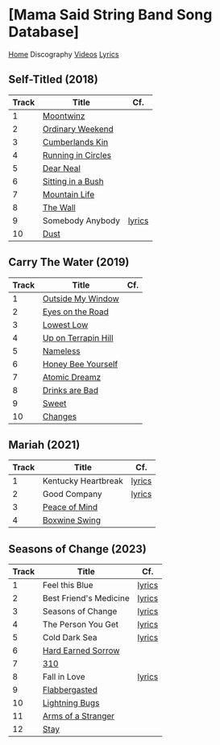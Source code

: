# [Mama Said String Band Song Database]

[Home](../README.md) Discography [Videos](../videos/README.md) [Lyrics](../lyrics/README.md)

## Self-Titled (2018)

| Track | Title | Cf. |
| --- | --- | --- |
| 1<a name="moontwinz"></a> | [Moontwinz](../lyrics/Moontwinz.md) | |
| 2<a name="ordinaryweekend"></a> | [Ordinary Weekend](../lyrics/OrdinaryWeekend.md) |  |
| 3<a name="cumberlandskin"></a> | [Cumberlands Kin](../lyrics/CumberlandsKin.md) ||
| 4<a name="runningincircles"></a> | [Running in Circles](../lyrics/RunningInCircles.md) |  |
| 5<a name="dearneal"></a> | [Dear Neal](../lyrics/DearNeal.md) |  |
| 6<a name="sittinginabush"></a> | [Sitting in a Bush](../lyrics/SittingInABush.md) |  |
| 7<a name="mountainlife"></a> | [Mountain Life](../lyrics/MountainLife.md) |  |
| 8<a name="thewall"></a> | [The Wall](../lyrics/TheWall.md) |  |
| 9<a name="somebodyanybody"></a> | Somebody Anybody | [lyrics](../lyrics/SomebodyAnybody.md)  |
| 10<a name="dust"></a> | [Dust](../lyrics/Dust.md) |  |

## Carry The Water (2019)

| Track | Title | Cf. |
| --- | --- | --- |
| 1<a name="outsidemywindow"></a> | [Outside My Window](../lyrics/OutsideMyWindow.md) | |
| 2<a name="eyesontheroad"></a> | [Eyes on the Road](../lyrics/EyesOnTheRoad.md) | |
| 3<a name="lowestlow"></a> | [Lowest Low](../lyrics/LowestLow.md) |  |
| 4<a name="uponterrapinhill"></a> | [Up on Terrapin Hill](../lyrics/UpOnTerrapinHill.md) |  |
| 5<a name="nameless"></a> | [Nameless](../lyrics/Nameless.md) |  |
| 6<a name="honeybeeyourself"></a> | [Honey Bee Yourself](../lyrics/HoneyBeeYourself.md) | |
| 7<a name="atomicdreamz"></a> | [Atomic Dreamz](../lyrics/AtomicDreamz.md) |  |
| 8<a name="drinksarebad"></a> | [Drinks are Bad](../lyrics/DrinksAreBad.md) | |
| 9<a name="sweet"></a> | [Sweet](../lyrics/Sweet.md) |  |
| 10<a name="changes"></a> | [Changes](../lyrics/Changes.md) | |

## Mariah (2021)

| Track | Title | Cf. |
| --- | --- | --- |
| 1<a name="kentuckyheartbreak"></a> | Kentucky Heartbreak | [lyrics](../lyrics/KentuckyHeartbreak.md)  |
| 2<a name="goodcompany"></a> | Good Company | [lyrics](../lyrics/GoodCompany.md) |
| 3<a name="peaceofmind"></a> | [Peace of Mind](../lyrics/PeaceOfMind.md) | |
| 4<a name="boxwineswing"></a> | [Boxwine Swing](../lyrics/BoxwineSwing.md) |  |

## Seasons of Change (2023)

| Track | Title | Cf. |
| --- | --- | --- |
| 1<a name="feelthisblue"></a> | Feel this Blue | [lyrics](../lyrics/FeelThisBlue.md) |
| 2<a name="bestfriendsmedicine"></a> | Best Friend's Medicine | [lyrics](../lyrics/BestFriendsMedicine.md) |
| 3<a name="seasonsofchange"></a> | Seasons of Change | [lyrics](../lyrics/SeasonsOfChange.md) |
| 4<a name="thepersonyouget"></a> | The Person You Get | [lyrics](../lyrics/ThePersonYouGet.md) |
| 5<a name="colddarksea"></a> | Cold Dark Sea | [lyrics](../lyrics/ColdDarkSea.md)<br> |
| 6<a name="hardearnedsorrow"></a> | [Hard Earned Sorrow](../lyrics/HardEarnedSorrow.md) | |
| 7<a name="310"></a> | [310](../lyrics/310.md) | |
| 8<a name="fallinlove"></a> | Fall in Love | [lyrics](../lyrics/FallInLove.md) |
| 9<a name="flabbergasted"></a> | [Flabbergasted](../lyrics/Flabbergasted.md) | |
| 10<a name="lightningbugs"></a> | [Lightning Bugs](../lyrics/LightningBugs.md) |  |
| 11<a name="armsofastranger"></a> | [Arms of a Stranger](../lyrics/ArmsOfAStranger.md) |  |
| 12<a name="stay"></a> | [Stay](../lyrics/Stay.md) |  |
